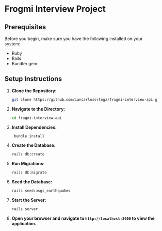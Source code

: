 # Frogmi Interview Project

## Prerequisites

Before you begin, make sure you have the following installed on your system:

- Ruby
- Rails
- Bundler gem

## Setup Instructions

1. **Clone the Repository:**

   ```bash
   git clone https://github.com/iancarlosortega/frogmi-interview-api.git
    ```
 
2. **Navigate to the Directory:**

   ```bash
   cd frogmi-interview-api
   ```

3. **Install Dependencies:**

   ```bash
    bundle install
    ```

4. **Create the Database:**

    ```bash
    rails db:create
    ```

5. **Run Migrations:**

    ```bash
    rails db:migrate
    ```

6. **Seed the Database:**

    ```bash
    rails seed:usgs_earthquakes
    ```

7. **Start the Server:**

    ```bash
    rails server
    ```

8. **Open your browser and navigate to `http://localhost:3000` to view the application.**
